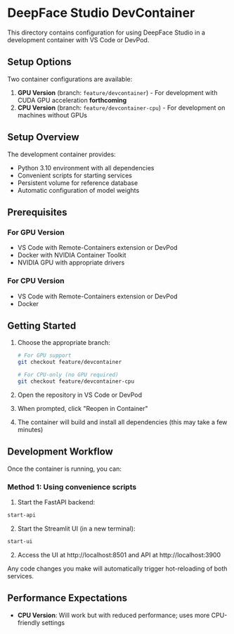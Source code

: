 # DeepFace Studio DevContainer

This directory contains configuration for using DeepFace Studio in a development container with VS Code or DevPod.

## Setup Options

Two container configurations are available:

1. **GPU Version** (branch: `feature/devcontainer`) - For development with CUDA GPU acceleration **forthcoming**
2. **CPU Version** (branch: `feature/devcontainer-cpu`) - For development on machines without GPUs

## Setup Overview

The development container provides:

- Python 3.10 environment with all dependencies
- Convenient scripts for starting services
- Persistent volume for reference database
- Automatic configuration of model weights

## Prerequisites

### For GPU Version
- VS Code with Remote-Containers extension or DevPod
- Docker with NVIDIA Container Toolkit
- NVIDIA GPU with appropriate drivers

### For CPU Version
- VS Code with Remote-Containers extension or DevPod
- Docker

## Getting Started

1. Choose the appropriate branch:
   ```bash
   # For GPU support
   git checkout feature/devcontainer
   
   # For CPU-only (no GPU required)
   git checkout feature/devcontainer-cpu
   ```

2. Open the repository in VS Code or DevPod
3. When prompted, click "Reopen in Container"
4. The container will build and install all dependencies (this may take a few minutes)

## Development Workflow

Once the container is running, you can:

### Method 1: Using convenience scripts

1. Start the FastAPI backend:
```bash
start-api
```

2. Start the Streamlit UI (in a new terminal):
```bash
start-ui
```



2. Access the UI at http://localhost:8501 and API at http://localhost:3900

Any code changes you make will automatically trigger hot-reloading of both services.

## Performance Expectations

- **CPU Version**: Will work but with reduced performance; uses more CPU-friendly settings
